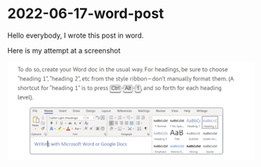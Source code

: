 # 2022-06-17-word-post

Hello everybody, I wrote this post in word.

Here is my attempt at a screenshot


![](/images/2022-06-17-word-post-copy/media/image1.png)
